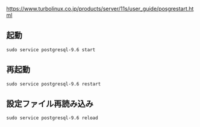 https://www.turbolinux.co.jp/products/server/11s/user_guide/posgrestart.html
## 起動
```
sudo service postgresql-9.6 start
```

## 再起動
```
sudo service postgresql-9.6 restart
```

## 設定ファイル再読み込み
```
sudo service postgresql-9.6 reload
```
